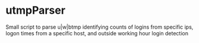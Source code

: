 # utmpParser
Small script to parse u|w|btmp identifying counts of logins from specific ips, logon times from a specific host, and outside working hour login detection 
